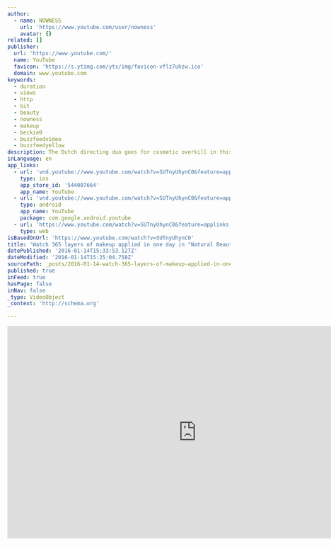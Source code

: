 ```yaml
---
author:
  - name: NOWNESS
    url: 'https://www.youtube.com/user/nowness'
    avatar: {}
related: []
publisher:
  url: 'https://www.youtube.com/'
  name: YouTube
  favicon: 'https://s.ytimg.com/yts/img/favicon-vflz7uhzw.ico'
  domain: www.youtube.com
keywords:
  - duration
  - views
  - http
  - bit
  - beauty
  - nowness
  - makeup
  - beckie0
  - buzzfeedvideo
  - buzzfeedyellow
description: The Dutch directing duo goes for cosmetic overkill in this surreal short starring Belgian supermodel Hannelore Knuts.
inLanguage: en
app_links:
  - url: 'vnd.youtube://www.youtube.com/watch?v=SUTnyUhynC0&feature=applinks'
    type: ios
    app_store_id: '544007664'
    app_name: YouTube
  - url: 'vnd.youtube://www.youtube.com/watch?v=SUTnyUhynC0&feature=applinks'
    type: android
    app_name: YouTube
    package: com.google.android.youtube
  - url: 'https://www.youtube.com/watch?v=SUTnyUhynC0&feature=applinks'
    type: web
isBasedOnUrl: 'https://www.youtube.com/watch?v=SUTnyUhynC0'
title: 'Watch 365 layers of makeup applied in one day in "Natural Beauty" by Lernert & Sander'
datePublished: '2016-01-14T15:33:53.127Z'
dateModified: '2016-01-14T15:25:04.758Z'
sourcePath: _posts/2016-01-14-watch-365-layers-of-makeup-applied-in-one-day-in-natural-be.md
published: true
inFeed: true
hasPage: false
inNav: false
_type: VideoObject
_context: 'http://schema.org'

---
```

<iframe src="https://cdn.embedly.com/widgets/media.html?src=https%3A%2F%2Fwww.youtube.com%2Fembed%2FSUTnyUhynC0%3Ffeature%3Doembed&amp;url=https%3A%2F%2Fwww.youtube.com%2Fwatch%3Fv%3DSUTnyUhynC0&amp;image=https%3A%2F%2Fi.ytimg.com%2Fvi%2FSUTnyUhynC0%2Fhqdefault.jpg&amp;key=b7d04c9b404c499eba89ee7072e1c4f7&amp;type=text%2Fhtml&amp;schema=youtube" width="854" height="480" scrolling="no" frameborder="0" allowfullscreen="allowfullscreen" style=""></iframe>